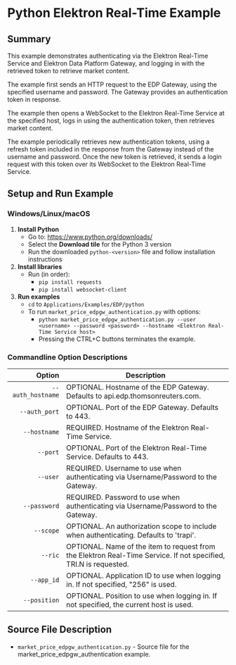 # Python Elektron Real-Time Example
## Summary

This example demonstrates authenticating via the Elektron Real-Time Service and
Elektron Data Platform Gateway, and logging in with the retrieved token to
retrieve market content.

The example first sends an HTTP request to the EDP Gateway, using the specified
username and password. The Gateway provides an authentication token in
response.

The example then opens a WebSocket to the Elektron Real-Time Service at the
specified host, logs in using the authentication token, then retrieves market
content.

The example periodically retrieves new authentication tokens, using a refresh
token included in the response from the Gateway instead of the username and
password. Once the new token is retrieved, it sends a login request with this
token over its WebSocket to the Elektron Real-Time Service.

## Setup and Run Example
### Windows/Linux/macOS
1. __Install Python__
    - Go to: <https://www.python.org/downloads/>
    - Select the __Download tile__ for the Python 3 version
    - Run the downloaded `python-<version>` file and follow installation instructions
2. __Install libraries__
    - Run (in order):
      - `pip install requests`
      - `pip install websocket-client`
3. __Run examples__
    - `cd` to `Applications/Examples/EDP/python`
    - To run `market_price_edpgw_authentication.py` with options:
      - `python market_price_edpgw_authentication.py --user <username> --password <password> --hostname <Elektron Real-Time Service host>`
	  - Pressing the CTRL+C buttons terminates the example.

### Commandline Option Descriptions

Option           |Description|
----------------:|-----------|
`--auth_hostname`| OPTIONAL. Hostname of the EDP Gateway. Defaults to api.edp.thomsonreuters.com.
`--auth_port`    | OPTIONAL. Port of the EDP Gateway. Defaults to 443.
`--hostname`     | REQUIRED. Hostname of the Elektron Real-Time Service.
`--port`         | OPTIONAL. Port of the Elektron Real-Time Service. Defaults to 443.
`--user`         | REQUIRED. Username to use when authenticating via Username/Password to the Gateway.
`--password`     | REQUIRED. Password to use when authenticating via Username/Password to the Gateway.
`--scope`        | OPTIONAL. An authorization scope to include when authenticating. Defaults to 'trapi'.
`--ric`          | OPTIONAL. Name of the item to request from the Elektron Real-Time Service. If not specified, TRI.N is requested.
`--app_id`       | OPTIONAL. Application ID to use when logging in. If not specified, "256" is used.
`--position`     | OPTIONAL. Position to use when logging in. If not specified, the current host is used.

## Source File Description

* `market_price_edpgw_authentication.py` - Source file for the market\_price\_edpgw\_authentication example.

